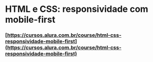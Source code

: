 # HTML e CSS: responsividade com mobile-first

### [https://cursos.alura.com.br/course/html-css-responsividade-mobile-first](https://cursos.alura.com.br/course/html-css-responsividade-mobile-first)

